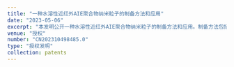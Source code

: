 ```yaml
---
title: "一种水溶性近红外AIE聚合物纳米粒子的制备方法和应用"
date: "2023-05-06"
excerpt: "本发明公开一种水溶性近红外AIE聚合物纳米粒子的制备方法和应用。制备方法包括以下步骤：将AIE分子和水溶性高分子聚合物溶于与水互溶的挥发性有机溶剂中，得到有机相溶液；在室温下，将有机相溶液在超声和混合搅拌条件下加至去离子水溶液中，超声结束后，挥发性有机溶剂在避光通风条件下除去，得到AIE聚合物纳米粒子溶液，过滤得到水溶性近红外AIE聚合物纳米粒子。本发明制备的水溶性近红外AIE聚合物纳米粒子具有粒径均一、光稳定性好、重复性好、可规模化生产等优点，在生物活体荧光成像领域有良好的应用前景。"
venue: "授权"
number: "CN202310498485.0"
type: "授权发明"
collection: patents
---
```




